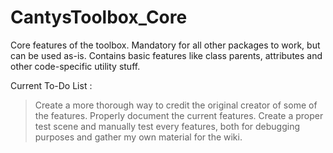 # CantysToolbox_Core
Core features of the toolbox. Mandatory for all other packages to work, but can be used as-is. Contains basic features like class parents, attributes and other code-specific utility stuff.

Current To-Do List :
> Create a more thorough way to credit the original creator of some of the features.
> Properly document the current features.
> Create a proper test scene and manually test every features, both for debugging purposes and gather my own material for the wiki.
